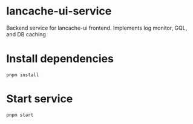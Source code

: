 # lancache-ui-service
Backend service for lancache-ui frontend. Implements log monitor, GQL, and DB caching

# Install dependencies
```
pnpm install
```

# Start service
```
pnpm start
```
